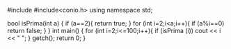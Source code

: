 #include <iostream>
#include<conio.h>
using namespace std;

bool isPrima(int a) {
    if (a==2){
            return true;
    }
    for (int i=2;i<a;i++){
        if (a%i==0) return false;
    }
}
int main()
{
    for (int i=2;i<=100;i++){
        if (isPrima (i)) cout << i << " ";
    }
    getch();
    return 0;
}
